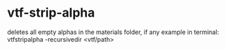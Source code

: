 # vtf-strip-alpha

deletes all empty alphas in the materials folder, if any
example in terminal: vtfstripalpha -recursivedir <vtf/path>
